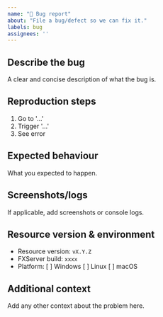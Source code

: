 ```yaml
---
name: "🐞 Bug report"
about: "File a bug/defect so we can fix it."
labels: bug
assignees: ''
---
```


## Describe the bug
A clear and concise description of what the bug is.

## Reproduction steps
1. Go to '...'
2. Trigger '...'
3. See error

## Expected behaviour
What you expected to happen.

## Screenshots/logs
If applicable, add screenshots or console logs.

## Resource version & environment
- Resource version: `vX.Y.Z`
- FXServer build: `xxxx`
- Platform: [ ] Windows  [ ] Linux  [ ] macOS

## Additional context
Add any other context about the problem here. 